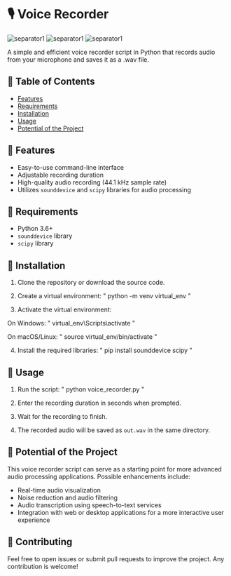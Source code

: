 # 🎙️ **Voice Recorder**

![separator1](https://i.imgur.com/ZUWYTii.png)
![separator1](https://sm.pcmag.com/t/pcmag_au/gallery/d/dont-miss-/dont-miss-a-second-the-best-voice-recorder-apps_6vtv.1920.jpg)
![separator1](https://i.imgur.com/ZUWYTii.png)

A simple and efficient voice recorder script in Python that records audio from your microphone and saves it as a .wav file.

## 📝 **Table of Contents**
- [Features](#features)
- [Requirements](#requirements)
- [Installation](#installation)
- [Usage](#usage)
- [Potential of the Project](#potential)

## 🌟 **Features** <a name="features"></a>

- Easy-to-use command-line interface
- Adjustable recording duration
- High-quality audio recording (44.1 kHz sample rate)
- Utilizes `sounddevice` and `scipy` libraries for audio processing

## 🔧 **Requirements** <a name="requirements"></a>

- Python 3.6+
- `sounddevice` library
- `scipy` library

## 🚀 **Installation** <a name="installation"></a>

1. Clone the repository or download the source code.
2. Create a virtual environment: " python -m venv virtual_env "

3. Activate the virtual environment:

On Windows: " virtual_env\Scripts\activate "

On macOS/Linux: " source virtual_env/bin/activate "

4. Install the required libraries: " pip install sounddevice scipy "

## 🎯 **Usage** <a name="usage"></a>

1. Run the script: " python voice_recorder.py "

2. Enter the recording duration in seconds when prompted.
3. Wait for the recording to finish.
4. The recorded audio will be saved as `out.wav` in the same directory.

## 🚀 **Potential of the Project** <a name="potential"></a>

This voice recorder script can serve as a starting point for more advanced audio processing applications. Possible enhancements include:

- Real-time audio visualization
- Noise reduction and audio filtering
- Audio transcription using speech-to-text services
- Integration with web or desktop applications for a more interactive user experience

## 👥 **Contributing** <a name="contributing"></a>

Feel free to open issues or submit pull requests to improve the project. Any contribution is welcome!










